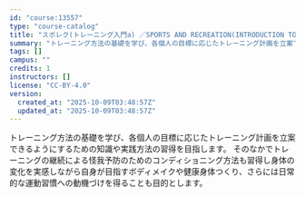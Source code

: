 ```yaml
---
id: "course:13557"
type: "course-catalog"
title: "スポレク(トレーニング入門a) ／SPORTS AND RECREATION(INTRODUCTION TO TRAINING (A))"
summary: "トレーニング方法の基礎を学び、各個人の目標に応じたトレーニング計画を立案できるようにするための知識や実践方法の習得を目指します。 そのなかでトレーニングの継続による怪我予防のためのコンディショニング方法も習得し身体の変化を実感しながら自身が…"
tags: []
campus: ""
credits: 1
instructors: []
license: "CC-BY-4.0"
version:
  created_at: "2025-10-09T03:48:57Z"
  updated_at: "2025-10-09T03:48:57Z"
---
```

トレーニング方法の基礎を学び、各個人の目標に応じたトレーニング計画を立案できるようにするための知識や実践方法の習得を目指します。 そのなかでトレーニングの継続による怪我予防のためのコンディショニング方法も習得し身体の変化を実感しながら自身が目指すボディメイクや健康身体つくり、さらには日常的な運動習慣への動機づけを得ることも目的とします。
